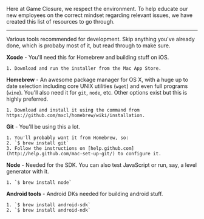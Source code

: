Here at Game Closure, we respect the environment. To help educate our new employees on the correct mindset regarding relevant issues, we have created this list of resources to go through.

---

Various tools recommended for development. Skip anything you've already done, which is probaby most of it, but read through to make sure.

**Xcode** - You'll need this for Homebrew and building stuff on iOS.

	1. Download and run the installer from the Mac App Store.

**Homebrew** - An awesome package manager for OS X, with a huge up to date selection including core UNIX utilities (`wget`) and even full programs (`wine`). You'll also need it for `git`, `node`, etc. Other options exist but this is highly preferred.

	1. Download and install it using the command from https://github.com/mxcl/homebrew/wiki/installation.
<!-- list of bash commands, maybe? -->

**Git** - You'll be using this a lot.

	1. You'll probably want it from Homebrew, so:
	2. `$ brew install git`
	3. Follow the instructions on [help.github.com](http://help.github.com/mac-set-up-git/) to configure it.

**Node** - Needed for the SDK. You can also test JavaScript or run, say, a level generator with it.

	1. `$ brew install node`

<!-- probably a bunch of python stuff, so pip/virtualenv/etc. -->

**Android tools** - Android DKs needed for building android stuff.

	1. `$ brew install android-sdk`
	2. `$ brew install android-ndk`
<!-- downloading the android stuff via `android` -->